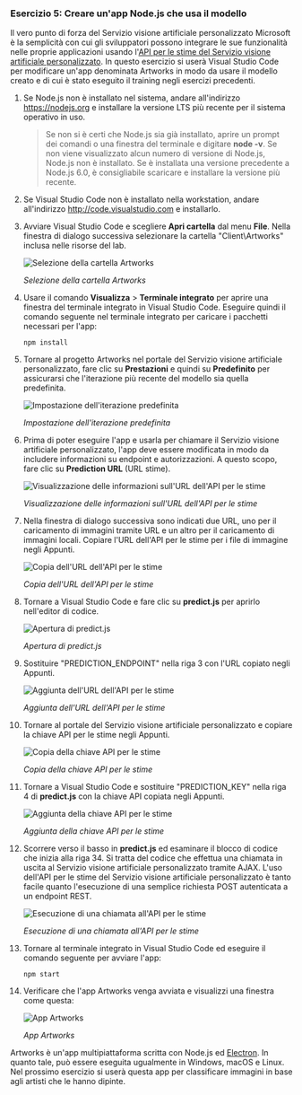 ### <a name="exercise-5-create-a-nodejs-app-that-uses-the-model"></a>Esercizio 5: Creare un'app Node.js che usa il modello

Il vero punto di forza del Servizio visione artificiale personalizzato Microsoft è la semplicità con cui gli sviluppatori possono integrare le sue funzionalità nelle proprie applicazioni usando l'[API per le stime del Servizio visione artificiale personalizzato](https://southcentralus.dev.cognitive.microsoft.com/docs/services/eb68250e4e954d9bae0c2650db79c653/operations/58acd3c1ef062f0344a42814). In questo esercizio si userà Visual Studio Code per modificare un'app denominata Artworks in modo da usare il modello creato e di cui è stato eseguito il training negli esercizi precedenti.

1. Se Node.js non è installato nel sistema, andare all'indirizzo https://nodejs.org e installare la versione LTS più recente per il sistema operativo in uso.

    > Se non si è certi che Node.js sia già installato, aprire un prompt dei comandi o una finestra del terminale e digitare **node -v**. Se non viene visualizzato alcun numero di versione di Node.js, Node.js non è installato. Se è installata una versione precedente a Node.js 6.0, è consigliabile scaricare e installare la versione più recente.

1. Se Visual Studio Code non è installato nella workstation, andare all'indirizzo http://code.visualstudio.com e installarlo.

1. Avviare Visual Studio Code e scegliere **Apri cartella** dal menu **File**. Nella finestra di dialogo successiva selezionare la cartella "Client\Artworks" inclusa nelle risorse del lab.

    ![Selezione della cartella Artworks](../images/fe-select-folder.png)

    _Selezione della cartella Artworks_ 

1. Usare il comando **Visualizza** > **Terminale integrato** per aprire una finestra del terminale integrato in Visual Studio Code. Eseguire quindi il comando seguente nel terminale integrato per caricare i pacchetti necessari per l'app:

    ```
    npm install
    ```

1. Tornare al progetto Artworks nel portale del Servizio visione artificiale personalizzato, fare clic su **Prestazioni** e quindi su **Predefinito** per assicurarsi che l'iterazione più recente del modello sia quella predefinita. 

    ![Impostazione dell'iterazione predefinita](../images/portal-make-default.png)

    _Impostazione dell'iterazione predefinita_ 

1. Prima di poter eseguire l'app e usarla per chiamare il Servizio visione artificiale personalizzato, l'app deve essere modificata in modo da includere informazioni su endpoint e autorizzazioni. A questo scopo, fare clic su **Prediction URL** (URL stime).

    ![Visualizzazione delle informazioni sull'URL dell'API per le stime](../images/portal-prediction-url.png)

    _Visualizzazione delle informazioni sull'URL dell'API per le stime_ 

1. Nella finestra di dialogo successiva sono indicati due URL, uno per il caricamento di immagini tramite URL e un altro per il caricamento di immagini locali. Copiare l'URL dell'API per le stime per i file di immagine negli Appunti. 

    ![Copia dell'URL dell'API per le stime](../images/copy-prediction-url.png)

    _Copia dell'URL dell'API per le stime_ 

1. Tornare a Visual Studio Code e fare clic su **predict.js** per aprirlo nell'editor di codice.

    ![Apertura di predict.js](../images/vs-predict-file.png)

    _Apertura di predict.js_ 

1. Sostituire "PREDICTION_ENDPOINT" nella riga 3 con l'URL copiato negli Appunti.

    ![Aggiunta dell'URL dell'API per le stime](../images/vs-prediction-endpoint.png)

    _Aggiunta dell'URL dell'API per le stime_ 

1. Tornare al portale del Servizio visione artificiale personalizzato e copiare la chiave API per le stime negli Appunti. 

    ![Copia della chiave API per le stime](../images/copy-prediction-key.png)

    _Copia della chiave API per le stime_ 

1. Tornare a Visual Studio Code e sostituire "PREDICTION_KEY" nella riga 4 di **predict.js** con la chiave API copiata negli Appunti.

    ![Aggiunta della chiave API per le stime](../images/vs-prediction-key.png)

    _Aggiunta della chiave API per le stime_ 

1. Scorrere verso il basso in **predict.js** ed esaminare il blocco di codice che inizia alla riga 34. Si tratta del codice che effettua una chiamata in uscita al Servizio visione artificiale personalizzato tramite AJAX. L'uso dell'API per le stime del Servizio visione artificiale personalizzato è tanto facile quanto l'esecuzione di una semplice richiesta POST autenticata a un endpoint REST.

    ![Esecuzione di una chiamata all'API per le stime](../images/vs-code-block.png)

    _Esecuzione di una chiamata all'API per le stime_ 

1. Tornare al terminale integrato in Visual Studio Code ed eseguire il comando seguente per avviare l'app:

    ```
    npm start
    ```

1. Verificare che l'app Artworks venga avviata e visualizzi una finestra come questa:

    ![App Artworks](../images/app-startup.png)

    _App Artworks_ 

Artworks è un'app multipiattaforma scritta con Node.js ed [Electron](https://electron.atom.io/). In quanto tale, può essere eseguita ugualmente in Windows, macOS e Linux. Nel prossimo esercizio si userà questa app per classificare immagini in base agli artisti che le hanno dipinte.